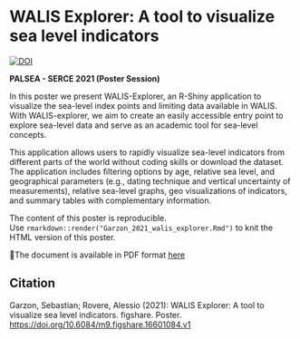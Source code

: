 # WALIS Explorer: A tool to visualize sea level indicators
[![DOI](https://img.shields.io/badge/doi-10.6084%2Fm9.figshare.16601084.v1-blue)](https://doi.org/10.6084/m9.figshare.16601084.v1)

**PALSEA - SERCE 2021 (Poster Session)**

In this poster we present WALIS-Explorer, an R-Shiny application to visualize the sea-level index points and limiting data available in WALIS. With WALIS-explorer, we aim to create an easily accessible entry point to explore sea-level data and serve as an academic tool for sea-level concepts. 

This application allows users to rapidly visualize sea-level indicators from different parts of the world without coding skills or download the dataset. The application includes filtering options by age, relative sea level, and geographical parameters (e.g., dating technique and vertical uncertainty of measurements), relative sea-level graphs, geo visualizations of indicators, and summary tables with complementary information.

The content of this poster is reproducible.\
Use ``rmarkdown::render("Garzon_2021_walis_explorer.Rmd")`` to knit the HTML version of this poster.

📄The document is available in PDF format [here](Garzon_2021_walis_explorer.pdf)

## Citation

Garzon, Sebastian; Rovere, Alessio (2021): WALIS Explorer: A tool to visualize sea level indicators. figshare. Poster. https://doi.org/10.6084/m9.figshare.16601084.v1 
